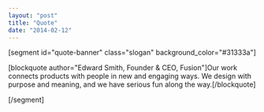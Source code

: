 ```yaml
---
layout: "post"
title: "Quote"
date: "2014-02-12"
---
```


[segment id="quote-banner" class="slogan" background_color="#31333a"]

[blockquote author="Edward Smith, Founder & CEO, Fusion"]Our work connects products with people in new and engaging ways. We design with purpose and meaning, and we have serious fun along the way.[/blockquote]

[/segment]
